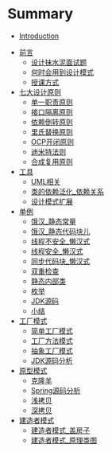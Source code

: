 # Summary

* [Introduction](README.md)
- [前言]()
    - [设计抹水泥面试题](01_设计抹水泥面试题.md)
    - [何时会用到设计模式](03_何时会用到设计模式.md)
    - [授课方式](04_授课方式.md)
- [七大设计原则](05_七大原则.md)
    - [单一职责原则](06_单一职责原则.md)
    - [接口隔离原则](08_接口隔离原则.md)
    - [依赖倒转原则](11_依赖倒转原则.md)
    - [里氏替换原则](14_里氏替换原则.md)
    - [OCP开闭原则](16_开闭原则.md)
    - [迪米特法则](19_迪米特法则.md)
    - [合成复用原则](22_合成复用原则.md)
- [工具](23_UML相关.md)
    - [UML相关](23_UML相关.md)
    - [类的依赖泛化_依赖关系](25_类的依赖泛化_依赖关系.md)
    - [设计模式扩展](26_设计模式扩展.md)
- [单例]()
    - [饿汉_静态常量](29_单例_饿汉_静态常量.md)
    - [饿汉_静态代码块儿](30_单例_饿汉_静态代码块儿.md)
    - [线程不安全_懒汉式](31_单例_线程不安全_懒汉式.md)
    - [线程安全_懒汉式](32_单例_线程安全_懒汉式.md)
    - [同步代码块_懒汉式](33_单例_同步代码块_懒汉式.md)
    - [双重检查](34_单例_双重检查.md)
    - [静态内部类](35_单例_静态内部类.md)
    - [枚举](36_单例_枚举.md)
    - [JDK源码](37_单例_JDK源码.md)
    - [小结](38_单例_小结.md)
- [工厂模式]()
    - [简单工厂模式](39_工厂模式_简单工厂模式.md)
    - [工厂方法模式](43_工厂模式_工厂方法模式.md)
    - [抽象工厂模式](45_工厂模式_抽象工厂模式.md)
    - [JDK源码分析](46_工厂模式_JDK源码分析.md)
- [原型模式]()
    - [克隆羊](49_原型模式_克隆羊.md)
    - [Spring源码分析](51_原型模式_Spring源码分析.md)
    - [浅拷贝](52_原型模式_浅拷贝.md)
    - [深拷贝](54_原型模式_深拷贝.md)
- [建造者模式]()
    - [建造者模式_盖房子](55_建造者模式_盖房子.md)
    - [建造者模式_原理类图](56_建造者模式_原理类图.md)
    
    
    